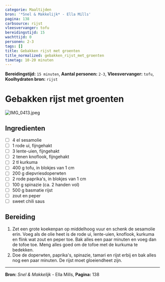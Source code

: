 ```yaml
---
categorie: Maaltijden
bron: '*Snel & Makkelijk* - Ella Mills'
pagina: 138
carbsource: rijst
vleesvervanger: tofu
bereidingstijd: 15
wachttijd: 0
personen: 2-3
tags: []
title: Gebakken rijst met groenten
title_normalized: gebakken_rijst_met_groenten
timetag: 10-20 minuten
---
```

**Bereidingstijd:** ```15 minuten```, **Aantal personen:** ```2-3```, **Vleesvervanger:** ```tofu```, **Koolhydraten bron:** ```rijst```

# Gebakken rijst met groenten

![IMG_0413.jpeg](../../_resources/IMG_0413.jpeg)

## Ingredienten

- [ ] 4 el sesamolie
- [ ] 1 rode ui, fijngehakt
- [ ] 3 lente-uien, fijngehakt
- [ ] 2 tenen knoflook, fijngehakt
- [ ] 2 tl kurkuma
- [ ] 400 g tofu, in blokjes van 1 cm
- [ ] 200 g diepvriesdoperwten
- [ ] 2 rode paprika's, in blokjes van 1 cm
- [ ] 100 g spinazie (ca. 2 handen vol)
- [ ] 500 g basmatie rijst
- [ ] zout en peper
- [ ] sweet chili saus

## Bereiding
1. Zet een grote koekenpan op middelhoog vuur en schenk de sesamolie erin. Voeg als de olie heet is de rode ui, lente-uien, knoflook, kurkuma en flink wat zout en peper toe. Bak alles een paar minuten en voeg dan de tofoe toe. Meng alles goed om de tofoe met de kurkuma te bedekken.
2. Doe de doperwten, paprika's, spinazie, tamari en rijst erbij en bak alles nog een paar minuten. De rijst moet gloeiendheet zijn.
***
**Bron:** *Snel & Makkelijk* - Ella Mills, **Pagina:** 138